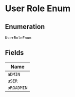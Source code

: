 
# User Role Enum

## Enumeration

`UserRoleEnum`

## Fields

| Name |
|  --- |
| `aDMIN` |
| `uSER` |
| `oRGADMIN` |

